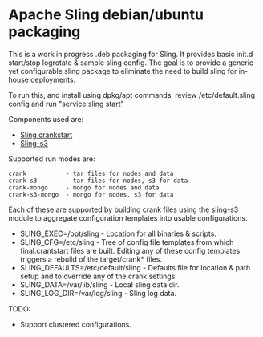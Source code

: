 Apache Sling debian/ubuntu packaging
====================================

This is a work in progress .deb packaging for Sling.
It provides basic init.d start/stop logrotate & sample sling config. The goal is to provide a generic yet configurable sling package to eliminate the need to build sling for in-house deployments.

To run this, and install using dpkg/apt commands, review /etc/default.sling
config and run
	"service sling start"

Components used are:
* [Sling crankstart](https://github.com/apache/sling/tree/trunk/contrib/crankstart)
* [Sling-s3](https://github.com/apache/sling/tree/trunk/contrib/sling-s3)

Supported run modes are:

    crank           - tar files for nodes and data
    crank-s3        - tar files for nodes, s3 for data
    crank-mongo     - mongo for nodes and data
    crank-s3-mongo  - mongo for nodes, s3 for data

Each of these are supported by building crank files using the sling-s3 module to aggregate configuration templates into usable configurations.

* SLING_EXEC=/opt/sling - Location for all binaries & scripts.
* SLING_CFG=/etc/sling - Tree of config file templates from which final.crantstart files are built. Editing any of these config templates triggers a rebuild of the target/crank* files.
* SLING_DEFAULTS=/etc/default/sling - Defaults file for location & path setup and to override any of the crank settings.
* SLING_DATA=/var/lib/sling - Local sling data dir.
* SLING_LOG_DIR=/var/log/sling - Sling log data.

TODO:
* Support clustered configurations.



